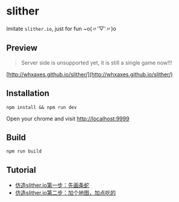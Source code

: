 # slither

Imitate `slither.io`, just for fun ~o(〃'▽'〃)o

## Preview

> Server side is unsupported yet, it is still a single game now!!! 

[http://whxaxes.github.io/slither/](http://whxaxes.github.io/slither/)

## Installation

```
npm install && npm run dev
```

Open your chrome and visit [http://localhost:9999](http://localhost:9999)

## Build
```
npm run build
```

## Tutorial

- [仿造slither.io第一步：先画条蛇](https://github.com/whxaxes/blog/issues/1)
- [仿造slither.io第二步：加个地图，加点吃的](https://github.com/whxaxes/blog/issues/2)
